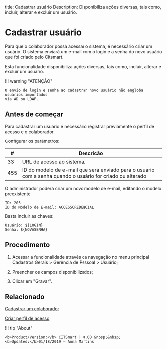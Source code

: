 title: Cadastrar usuário
Description: Disponibiliza ações diversas, tais como, incluir, alterar e excluir um usuário.
# Cadastrar usuário

Para que o colaborador possa acessar o sistema, é necessário criar um usuário.
O sistema enviará um e-mail com o login e a senha do novo usuário que foi criado 
pelo Citsmart.

Esta funcionalidade disponibiliza ações diversas, tais como, incluir, alterar e
excluir um usuário.

!!! warning "ATENÇÃO"

    O envio de login e senha ao cadastrar novo usuário não engloba usuários importados 
    via AD ou LDAP.

Antes de começar
--------------------

Para cadastrar um usuário é necessário registrar previamente o perfil de acesso
e o colaborador.

Configurar os parâmetros:

|#|Descricão|
|--------|---------|
|33|URL de acesso ao sistema.|
|455|ID do modelo de e-mail que será enviado para o usuário com a senha quando o usuário for criado ou alterado|

O administrador poderá criar um novo modelo de e-mail, editando o modelo preexistente
    
    ID: 205
    ID do Modelo de E-mail: ACCESSCREDENCIAL

Basta incluir as chaves:
    
    Usuário: ${LOGIN}
    Senha: ${NOVASENHA}

Procedimento
----------------

1.  Acessar a funcionalidade através da navegação no menu principal Cadastros
    Gerais \> Gerência de Pessoal \> Usuário;

2.  Preencher os campos disponibilizados;

3.  Clicar em "Gravar".



Relacionado
-----------

[Cadastrar um colaborador](/pt-br/citsmart-platform-8/initial-settings/access-settings/user/register-employee.html)

[Criar perfil de acesso](/pt-br/citsmart-platform-8/initial-settings/access-settings/profile/create-profile-access.html)

!!! tip "About"

    <b>Product/Version:</b> CITSmart | 8.00 &nbsp;&nbsp;
    <b>Updated:</b>01/18/2019 – Anna Martins

